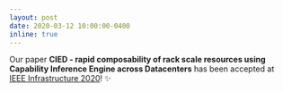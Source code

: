 ```yaml
---
layout: post
date: 2020-03-12 10:00:00-0400
inline: true
---
```

Our paper **CIED - rapid composability of rack scale resources using Capability Inference Engine across Datacenters** has been accepted at [IEEE Infrastructure 2020](https://infrastructure.ieee.org)! :sparkles: